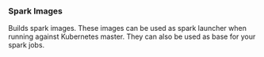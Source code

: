 ### Spark Images

Builds spark images. These images can be used as spark launcher when running against Kubernetes master. They can also be used as base for your spark jobs.


